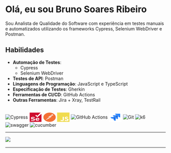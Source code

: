# Olá, eu sou Bruno Soares Ribeiro

Sou Analista de Qualidade do Software com experiência em testes manuais e automatizados utilizando os frameworks Cypress, Selenium WebDriver e Postman.

## Habilidades
- **Automação de Testes**:
  - Cypress
  - Selenium WebDriver
- **Testes de API**: Postman
- **Linguagens de Programação**: JavaScript e TypeScript
- **Especificação de Testes**: Gherkin 
- **Ferramentas de CI/CD**: GitHub Actions
- **Outras Ferramentas**: Jira + Xray, TestRail
  
<div style="display: inline_block"><br>
  <img align="center" alt="Cypress" height="30" width="40" src="https://cdn.jsdelivr.net/gh/devicons/devicon@latest/icons/cypressio/cypressio-original.svg">
  <img align="center" alt="Selenium" height="30" width="40" src="https://raw.githubusercontent.com/devicons/devicon/master/icons/selenium/selenium-original.svg">
  <img align="center" alt="Postman" height="30" width="40" src="https://raw.githubusercontent.com/devicons/devicon/master/icons/postman/postman-original.svg">
  <img align="center" alt="JavaScript" height="30" width="40" src="https://raw.githubusercontent.com/devicons/devicon/master/icons/javascript/javascript-plain.svg">
  <img align="center" alt="GitHub Actions" height="30" width="40" src="https://cdn.jsdelivr.net/gh/devicons/devicon@latest/icons/githubactions/githubactions-original.svg" />
  <img align="center" alt="Jira" height="30" width="40" src="https://raw.githubusercontent.com/devicons/devicon/master/icons/jira/jira-original.svg">
  <img align="center" alt="Git" height="30" width="40" src="https://cdn.jsdelivr.net/gh/devicons/devicon@latest/icons/git/git-original.svg" />
  <img align="center" alt="k6" height="30" width="40" src="https://cdn.jsdelivr.net/gh/devicons/devicon@latest/icons/k6/k6-original.svg" />
  <img align="center" alt="swagger" height="30" width="40" src="https://cdn.jsdelivr.net/gh/devicons/devicon@latest/icons/swagger/swagger-original.svg" />
  <img align="center" alt="cucumber" height="30" width="40" src="https://cdn.jsdelivr.net/gh/devicons/devicon@latest/icons/cucumber/cucumber-plain.svg" />          
</div>

  
---

<div> 
  <a href="https://www.linkedin.com/in/bruno-soares-ribeiro-937270283" target="_blank"><img src="https://img.shields.io/badge/-LinkedIn-%230077B5?style=for-the-badge&logo=linkedin&logoColor=white" target="_blank"></a> 
</div>

---   
          
